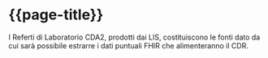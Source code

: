 # {{page-title}}

I Referti di Laboratorio CDA2, prodotti dai LIS, costituiscono le fonti dato da cui sarà possibile estrarre i dati puntuali FHIR che alimenteranno il CDR.